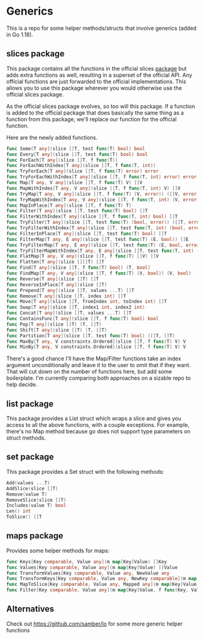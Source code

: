 # Generics

This is a repo for some helper methods/structs that involve generics (added in Go 1.18).

## slices package

This package contains all the functions in the official slices [package](https://pkg.go.dev/golang.org/x/exp/slices#Insert) but adds extra functions as well, resulting in a superset of the official API. Any official functions are just forwarded to the official implementations. This allows you to use this package wherever you would otherwise use the official slices package.

As the official slices package evolves, so too will this package. If a function is added to the official package that does basically the same thing as a function from this package, we'll replace our function for the official function.

Here are the newly added functions.

```go
func Some[T any](slice []T, test func(T) bool) bool
func Every[T any](slice []T, test func(T) bool) bool
func ForEach[T any](slice []T, f func(T))
func ForEachWithIndex[T any](slice []T, f func(T, int))
func TryForEach[T any](slice []T, f func(T) error) error
func TryForEachWithIndex[T any](slice []T, f func(T, int) error) error
func Map[T any, V any](slice []T, f func(T) V) []V
func MapWithIndex[T any, V any](slice []T, f func(T, int) V) []V
func TryMap[T any, V any](slice []T, f func(T) (V, error)) ([]V, error)
func TryMapWithIndex[T any, V any](slice []T, f func(T, int) (V, error)) ([]V, error)
func MapInPlace[T any](slice []T, f func(T) T)
func Filter[T any](slice []T, test func(T) bool) []T
func FilterWithIndex[T any](slice []T, f func(T, int) bool) []T
func TryFilter[T any](slice []T, test func(T) (bool, error)) ([]T, error)
func TryFilterWithIndex[T any](slice []T, test func(T, int) (bool, error)) ([]T, error)
func FilterInPlace[T any](slice []T, test func(T) bool) []T
func FilterMap[T any, E any](slice []T, test func(T) (E, bool)) []E
func TryFilterMap[T any, E any](slice []T, test func(T) (E, bool, error)) ([]E, error)
func TryFilterMapWithIndex[T any, E any](slice []T, test func(T, int) (E, bool, error))
func FlatMap[T any, V any](slice []T, f func(T) []V) []V
func Flatten[T any](slice [][]T) []T
func Find[T any](slice []T, f func(T) bool) (T, bool)
func FindMap[T any, V any](slice []T, f func(T) (V, bool)) (V, bool)
func Reverse[T any](slice []T) []T
func ReverseInPlace[T any](slice []T)
func Prepend[T any](slice []T, values ...T) []T
func Remove[T any](slice []T, index int) []T
func Move[T any](slice []T, fromIndex int, toIndex int) []T
func Swap[T any](slice []T, index1 int, index2 int)
func Concat[T any](slice []T, values ...T) []T
func ContainsFunc[T any](slice []T, f func(T) bool) bool
func Pop[T any](slice []T) (T, []T)
func Shift[T any](slice []T) (T, []T)
func Partition[T any](slice []T, test func(T) bool) ([]T, []T)
func MaxBy[T any, V constraints.Ordered](slice []T, f func(T) V) V
func MinBy[T any, V constraints.Ordered](slice []T, f func(T) V) V
```

There's a good chance I'll have the Map/Filter functions take an index argument unconditionally and leave it to the user to omit that if they want. That will cut down on the number of functions here, but add some boilerplate. I'm currently comparing both approaches on a sizable repo to help decide.

## list package

This package provides a List struct which wraps a slice and gives you access to all the above functions, with a couple exceptions. For example, there's no Map method because go does not support type parameters on struct methods.

## set package

This package provides a Set struct with the following methods:

```go
Add(values ...T)
AddSlice(slice []T)
Remove(value T)
RemoveSlice(slice []T)
Includes(value T) bool
Len() int
ToSlice() []T
```

## maps package

Provides some helper methods for maps:

```go
func Keys[Key comparable, Value any](m map[Key]Value) []Key
func Values[Key comparable, Value any](m map[Key]Value) []Value
func TransformValues[Key comparable, Value any, NewValue any
func TransformKeys[Key comparable, Value any, NewKey comparable](m map[Key]Value, fn func(Key) NewKey) map[NewKey]Value
func MapToSlice[Key comparable, Value any, Mapped any](m map[Key]Value, f func(Key, Value) Mapped) []Mapped
func Filter[Key comparable, Value any](m map[Key]Value, f func(Key, Value) bool) map[Key]Value
```

## Alternatives

Check out https://github.com/samber/lo for some more generic helper functions
